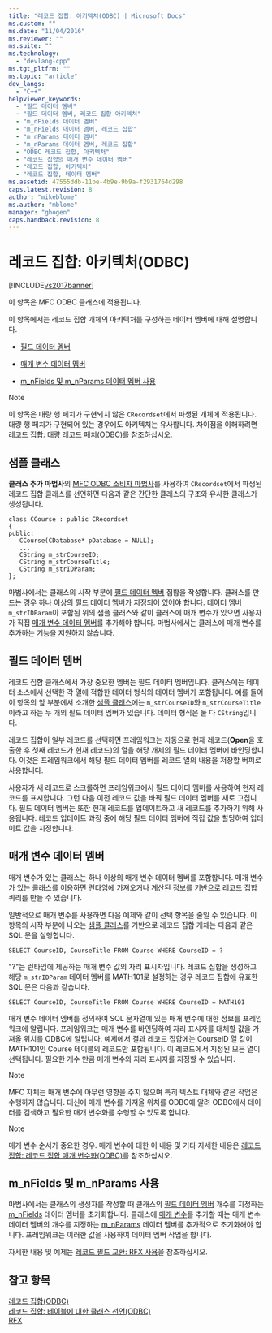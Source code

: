 ```yaml
---
title: "레코드 집합: 아키텍처(ODBC) | Microsoft Docs"
ms.custom: ""
ms.date: "11/04/2016"
ms.reviewer: ""
ms.suite: ""
ms.technology: 
  - "devlang-cpp"
ms.tgt_pltfrm: ""
ms.topic: "article"
dev_langs: 
  - "C++"
helpviewer_keywords: 
  - "필드 데이터 멤버"
  - "필드 데이터 멤버, 레코드 집합 아키텍처"
  - "m_nFields 데이터 멤버"
  - "m_nFields 데이터 멤버, 레코드 집합"
  - "m_nParams 데이터 멤버"
  - "m_nParams 데이터 멤버, 레코드 집합"
  - "ODBC 레코드 집합, 아키텍처"
  - "레코드 집합의 매개 변수 데이터 멤버"
  - "레코드 집합, 아키텍처"
  - "레코드 집합, 데이터 멤버"
ms.assetid: 47555ddb-11be-4b9e-9b9a-f2931764d298
caps.latest.revision: 8
author: "mikeblome"
ms.author: "mblome"
manager: "ghogen"
caps.handback.revision: 8
---
```

# 레코드 집합: 아키텍처(ODBC)
[!INCLUDE[vs2017banner](../../assembler/inline/includes/vs2017banner.md)]

이 항목은 MFC ODBC 클래스에 적용됩니다.  
  
 이 항목에서는 레코드 집합 개체의 아키텍처를 구성하는 데이터 멤버에 대해 설명합니다.  
  
-   [필드 데이터 멤버](#_core_field_data_members)  
  
-   [매개 변수 데이터 멤버](#_core_parameter_data_members)  
  
-   [m\_nFields 및 m\_nParams 데이터 멤버 사용](#_core_using_m_nfields_and_m_nparams)  
  
> [!NOTE]
>  이 항목은 대량 행 페치가 구현되지 않은 `CRecordset`에서 파생된 개체에 적용됩니다.  대량 행 페치가 구현되어 있는 경우에도 아키텍처는 유사합니다.  차이점을 이해하려면 [레코드 집합: 대량 레코드 페치\(ODBC\)](../../data/odbc/recordset-fetching-records-in-bulk-odbc.md)를 참조하십시오.  
  
##  <a name="_core_a_sample_class"></a> 샘플 클래스  
 **클래스 추가 마법사**의 [MFC ODBC 소비자 마법사](../../mfc/reference/adding-an-mfc-odbc-consumer.md)를 사용하여 `CRecordset`에서 파생된 레코드 집합 클래스를 선언하면 다음과 같은 간단한 클래스의 구조와 유사한 클래스가 생성됩니다.  
  
```  
class CCourse : public CRecordset  
{  
public:  
   CCourse(CDatabase* pDatabase = NULL);  
   ...  
   CString m_strCourseID;  
   CString m_strCourseTitle;  
   CString m_strIDParam;  
};  
```  
  
 마법사에서는 클래스의 시작 부분에 [필드 데이터 멤버](#_core_field_data_members) 집합을 작성합니다.  클래스를 만드는 경우 하나 이상의 필드 데이터 멤버가 지정되어 있어야 합니다.  데이터 멤버 `m_strIDParam`이 포함된 위의 샘플 클래스와 같이 클래스에 매개 변수가 있으면 사용자가 직접 [매개 변수 데이터 멤버](#_core_parameter_data_members)를 추가해야 합니다.  마법사에서는 클래스에 매개 변수를 추가하는 기능을 지원하지 않습니다.  
  
##  <a name="_core_field_data_members"></a> 필드 데이터 멤버  
 레코드 집합 클래스에서 가장 중요한 멤버는 필드 데이터 멤버입니다.  클래스에는 데이터 소스에서 선택한 각 열에 적합한 데이터 형식의 데이터 멤버가 포함됩니다.  예를 들어 이 항목의 앞 부분에서 소개한 [샘플 클래스](#_core_a_sample_class)에는 `m_strCourseID`와 `m_strCourseTitle`이라고 하는 두 개의 필드 데이터 멤버가 있습니다. 데이터 형식은 둘 다 `CString`입니다.  
  
 레코드 집합이 일부 레코드를 선택하면 프레임워크는 자동으로 현재 레코드\(**Open**을 호출한 후 첫째 레코드가 현재 레코드\)의 열을 해당 개체의 필드 데이터 멤버에 바인딩합니다.  이것은 프레임워크에서 해당 필드 데이터 멤버를 레코드 열의 내용을 저장할 버퍼로 사용합니다.  
  
 사용자가 새 레코드로 스크롤하면 프레임워크에서 필드 데이터 멤버를 사용하여 현재 레코드를 표시합니다.  그런 다음 이전 레코드 값을 바꿔 필드 데이터 멤버를 새로 고칩니다.  필드 데이터 멤버는 또한 현재 레코드를 업데이트하고 새 레코드를 추가하기 위해 사용됩니다.  레코드 업데이트 과정 중에 해당 필드 데이터 멤버에 직접 값을 할당하여 업데이트 값을 지정합니다.  
  
##  <a name="_core_parameter_data_members"></a> 매개 변수 데이터 멤버  
 매개 변수가 있는 클래스는 하나 이상의 매개 변수 데이터 멤버를 포함합니다.  매개 변수가 있는 클래스를 이용하면 런타임에 가져오거나 계산된 정보를 기반으로 레코드 집합 쿼리를 만들 수 있습니다.  
  
 일반적으로 매개 변수를 사용하면 다음 예제와 같이 선택 항목을 줄일 수 있습니다.  이 항목의 시작 부분에 나오는 [샘플 클래스](#_core_a_sample_class)를 기반으로 레코드 집합 개체는 다음과 같은 SQL 문을 실행합니다.  
  
```  
SELECT CourseID, CourseTitle FROM Course WHERE CourseID = ?  
```  
  
 "?"는 런타임에 제공하는 매개 변수 값의 자리 표시자입니다.  레코드 집합을 생성하고 해당 `m_strIDParam` 데이터 멤버를 MATH101로 설정하는 경우 레코드 집합에 유효한 SQL 문은 다음과 같습니다.  
  
```  
SELECT CourseID, CourseTitle FROM Course WHERE CourseID = MATH101  
```  
  
 매개 변수 데이터 멤버를 정의하여 SQL 문자열에 있는 매개 변수에 대한 정보를 프레임워크에 알립니다.  프레임워크는 매개 변수를 바인딩하여 자리 표시자를 대체할 값을 가져올 위치를 ODBC에 알립니다.  예제에서 결과 레코드 집합에는 CourseID 열 값이 MATH101인 Course 테이블의 레코드만 포함됩니다.  이 레코드에서 지정된 모든 열이 선택됩니다.  필요한 개수 만큼 매개 변수와 자리 표시자를 지정할 수 있습니다.  
  
> [!NOTE]
>  MFC 자체는 매개 변수에 아무런 영향을 주지 않으며 특히 텍스트 대체와 같은 작업은 수행하지 않습니다.  대신에 매개 변수를 가져올 위치를 ODBC에 알려 ODBC에서 데이터를 검색하고 필요한 매개 변수화를 수행할 수 있도록 합니다.  
  
> [!NOTE]
>  매개 변수 순서가 중요한 경우.  매개 변수에 대한 이 내용 및 기타 자세한 내용은 [레코드 집합: 레코드 집합 매개 변수화\(ODBC\)](../../data/odbc/recordset-parameterizing-a-recordset-odbc.md)를 참조하십시오.  
  
##  <a name="_core_using_m_nfields_and_m_nparams"></a> m\_nFields 및 m\_nParams 사용  
 마법사에서는 클래스의 생성자를 작성할 때 클래스의 [필드 데이터 멤버](#_core_field_data_members) 개수를 지정하는 [m\_nFields](../Topic/CRecordset::m_nFields.md) 데이터 멤버를 초기화합니다.  클래스에 [매개 변수](#_core_parameter_data_members)를 추가할 때는 매개 변수 데이터 멤버의 개수를 지정하는 [m\_nParams](../Topic/CRecordset::m_nParams.md) 데이터 멤버를 추가적으로 초기화해야 합니다.  프레임워크는 이러한 값을 사용하여 데이터 멤버 작업을 합니다.  
  
 자세한 내용 및 예제는 [레코드 필드 교환: RFX 사용](../../data/odbc/record-field-exchange-using-rfx.md)을 참조하십시오.  
  
## 참고 항목  
 [레코드 집합\(ODBC\)](../../data/odbc/recordset-odbc.md)   
 [레코드 집합: 테이블에 대한 클래스 선언\(ODBC\)](../../data/odbc/recordset-declaring-a-class-for-a-table-odbc.md)   
 [RFX](../../data/odbc/record-field-exchange-rfx.md)